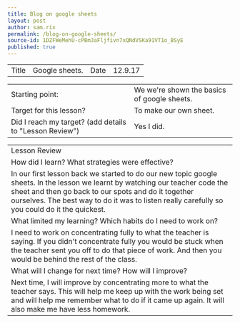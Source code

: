 ```yaml
---
title: Blog on google sheets
layout: post
author: sam.rix
permalink: /blog-on-google-sheets/
source-id: 1DZFWeMehU-cPBmJaFljfivn7xQNdVSKa91VT1o_BSyE
published: true
---
```

<table>
  <tr>
    <td>Title</td>
    <td>Google sheets.</td>
    <td>Date</td>
    <td>12.9.17</td>
  </tr>
</table>


<table>
  <tr>
    <td>Starting point:</td>
    <td>We we're shown the basics of google sheets.</td>
  </tr>
  <tr>
    <td>Target for this lesson?</td>
    <td>To make our own sheet.</td>
  </tr>
  <tr>
    <td>Did I reach my target? 
(add details to "Lesson Review")</td>
    <td>Yes I did.</td>
  </tr>
</table>


<table>
  <tr>
    <td>Lesson Review</td>
  </tr>
  <tr>
    <td>How did I learn? What strategies were effective?</td>
  </tr>
  <tr>
    <td>In our first lesson back we started to do our new topic google sheets. In the lesson we learnt by watching our teacher code the sheet and then go back to our spots and do it together ourselves. The best way to do it was to listen really carefully so you could do it the quickest.</td>
  </tr>
  <tr>
    <td>What limited my learning? Which habits do I need to work on?</td>
  </tr>
  <tr>
    <td>I need to work on concentrating fully to what the teacher is saying. If you didn't concentrate fully you would be stuck when the teacher sent you off to do that piece of work. And then you would be behind the rest of the class.</td>
  </tr>
  <tr>
    <td>What will I change for next time? How will I improve?</td>
  </tr>
  <tr>
    <td>Next time, I will improve by concentrating more to what the teacher says. This will help me keep up with the work being set and will help me remember what to do if it came up again. It will also make me have less homework.</td>
  </tr>
</table>


